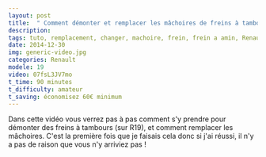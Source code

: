 ```yaml
---
layout: post
title:  " Comment démonter et remplacer les mâchoires de freins à tambours (sur R19 dT) "
description: 
tags: tuto, remplacement, changer, machoire, frein, frein a amin, Renault R19, dT, tambours
date: 2014-12-30 
img: generic-video.jpg
categories: Renault	
modele: 19
video: 07fsL3JV7mo
t_time: 90 minutes
t_difficulty: amateur
t_saving: économisez 60€ minimum
---
```

Dans cette vidéo vous verrez pas à pas comment s'y prendre pour démonter des freins à tambours (sur R19), et comment remplacer les mâchoires. 
C'est la première fois que je faisais cela donc si j'ai réussi, il n'y a pas de raison que vous n'y arriviez pas !